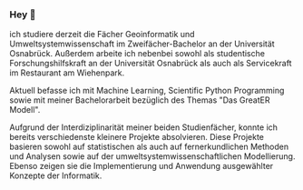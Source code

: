 ### Hey 👋

ich studiere derzeit die Fächer Geoinformatik und Umweltsystemwissenschaft im Zweifächer-Bachelor an der Universität Osnabrück. Außerdem arbeite ich nebenbei sowohl als studentische Forschungshilfskraft an der Universität Osnabrück als auch als Servicekraft im Restaurant am Wiehenpark.

Aktuell befasse ich mit Machine Learning, Scientific Python Programming sowie mit meiner Bachelorarbeit bezüglich des Themas "Das GreatER Modell".

Aufgrund der Interdiziplinarität meiner beiden Studienfächer, konnte ich bereits verschiedenste kleinere Projekte absolvieren. Diese Projekte basieren sowohl auf statistischen als auch auf fernerkundlichen Methoden und Analysen sowie auf der umweltsystemwissenschaftlichen Modellierung. Ebenso zeigen sie die Implementierung und Anwendung ausgewählter Konzepte der Informatik.




















<!--
**JanaK-L/JanaK-L** is a ✨ _special_ ✨ repository because its `README.md` (this file) appears on your GitHub profile.

Here are some ideas to get you started:

- 🔭 I’m currently working on ...
- 🌱 I’m currently learning ...
- 👯 I’m looking to collaborate on ...
- 🤔 I’m looking for help with ...
- 💬 Ask me about ...
- 📫 How to reach me: ...
- 😄 Pronouns: ...
- ⚡ Fun fact: ...
-->
